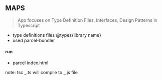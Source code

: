 ## MAPS

> App focuses on Type Definition Files, Interfaces, Design Patterns in Typescript

- type definitions files @types{library name}
- used parcel-bundler

#### run

- parcel index.html

note: tsc _.ts will compile to _.js file
